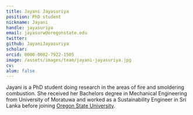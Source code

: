 ```yaml
---
title: Jayani Jayasuriya
position: PhD student
nickname: Jayani
handle: jayasuriya
email: jayasurw@oregonstate.edu
twitter:
github: JayaniJayasuriya
scholar:
orcid: 0000-0002-7922-1505
image: /assets/images/team/jayani-jayasuriya.jpg
cv:
alum: false
---
```

Jayani is a PhD student doing research in the areas of fire and smoldering combustion. She received her Bachelors degree in Mechanical Engineering from University of Moratuwa and worked as a Sustainability Engineer in Sri Lanka before joining [Oregon State University].


[Oregon State University]: http://oregonstate.edu/
[School of Mechanical, Industrial, and Manufacturing Engineering]: http://mime.oregonstate.edu
